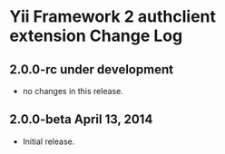Yii Framework 2 authclient extension Change Log
===============================================

2.0.0-rc under development
--------------------------

- no changes in this release.


2.0.0-beta April 13, 2014
-------------------------

- Initial release.